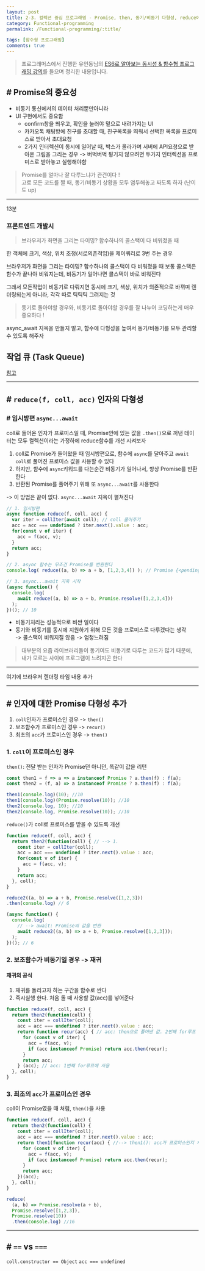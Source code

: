 ```yaml
---
layout: post
title: 2-3. 컬렉션 중심 프로그래밍 - Promise, then, 동기/비동기 다형성, reduce에 Promise 다형성 추가
category: Functional-programming
permalink: /Functional-programming/:title/

tags: [함수형 프로그래밍]
comments: true
---
```


>프로그래머스에서 진행한 유인동님의 [ES6로 알아보는 동시성 & 함수형 프로그래밍 강의](https://programmers.co.kr/learn/courses/3409)를 들으며 정리한 내용입니다.


## # Promise의 중요성

* 비동기 통신에서의 데이터 처리뿐만아니라
* UI 구현에서도 중요함  
  * confirm창을 띄우고, 확인을 눌러야 밑으로 내려가지는 UI  
  * 카카오톡 채팅방에 친구를 초대할 때, 친구목록을 띄워서 선택한 목록을 프로미스로 받아서 초대요청  
  * 2가지 인터렉션이 동시에 일어날 때, 박스가 올라가며 서버에 API요청으로 받아온 그림을 그리는 경우 -> 버벅버벅 튕기지 않으려면 두가지 인터렉션을 프로미스로 받아놓고 실행해야함
  
>Promise를 얼마나 잘 다루느냐가 관건이다 !  
>고로 모든 코드를 짤 때, 동기/비동기 상황을 모두 염두해놓고 짜도록 하자 (난이도 up)

---

13분

### 프론트엔드 개발시

>브라우저가 화면을 그리는 타이밍? 함수하나의 콜스택이 다 비워졌을 때

한 객체에 크기, 색상, 위치 조정(서로의존적임)을 제이쿼리로 3번 주는 경우

브라우저가 화면을 그리는 타이밍? 함수하나의 콜스택이 다 비워졌을 때
보통 콜스택은 함수가 끝나야 비워지는데, 비동기가 일어나면 콜스택이 바로 비워진다

그래서 모든작업이 비동기로 다뤄지면 동시에 크기, 색상, 위치가 의존적으로 바뀌며 렌더링되는게 아니라, 각각 따로 틱틱틱 그려지는 것

>동기로 돌아야할 경우와, 비동기로 돌아야할 경우를 잘 나누어 코딩하는게 매우 중요하다 !

async_await 지옥을 만들지 말고, 함수에 다형성을 높여서 동기/비동기를 모두 관리할 수 있도록 해주자

## 작업 큐 (Task Queue)
[참고](https://helloworldjavascript.net/pages/285-async.html)


---

## # `reduce(f, coll, acc)` 인자의 다형성
### # 임시방편 `async...await`
coll로 들어온 인자가 프로미스일 때, Promise안에 있는 값을 `.then()`으로 꺼낸 데이터는 모두 컬렉션이라는 가정하에 reduce함수를 개선 시켜보자

1. coll로 Promise가 들어왔을 때 임시방편으로, 함수에 `async`를 달아주고 `await coll`로 풀어진 프로미스 값을 사용할 수 있다
2. 하지만, 함수에 `async`키워드를 다는순간 비동기가 일어나서, 항상 Promise를 반환한다
3. 반환된 Promise를 풀어주기 위해 또 `async...await`를 사용한다

-> 이 방법은 끝이 없다. `async...await` 지옥이 펼쳐진다
 
```js
// 1. 임시방편
async function reduce(f, coll, acc) {
  var iter = collIter(await coll); // coll 풀어주기
  acc = acc === undefined ? iter.next().value : acc;
  for(const v of iter) {
    acc = f(acc, v);
  }
  return acc;
}

// 2. async 함수는 무조건 Promise를 반환한다
console.log( reduce((a, b) => a + b, [1,2,3,4]) ); // Promise {<pending>}

// 3. async...await 지옥 시작
(async function() {
  console.log(
    await reduce((a, b) => a + b, Promise.resolve([1,2,3,4]))
  );
})(); // 10
```

* 비동기처리는 성능적으로 비싼 일이다  
* 동기와 비동기를 동시에 지원하기 위해 모든 것을 프로미스로 다루겠다는 생각  
-> 콜스택이 비워지질 않음 -> 엄청느려짐  

>대부분의 요즘 라이브러리들이 동기여도 비동기로 다루는 코드가 많기 때문에, 내가 모르는 사이에 프로그램이 느려지곤 한다

---

여기에 브라우저 렌더링 타임 내용 추가

---

## # 인자에 대한 Promise 다형성 추가

1. `coll`인자가 프로미스인 경우 -> `then()`
2. 보조함수가 프로미스인 경우 -> `recur()`
3. 최초의 `acc`가 프로미스인 경우 -> `then()`

### 1. `coll`이 프로미스인 경우
`then()`: 전달 받는 인자가 Promise던 아니던, 똑같이 값을 리턴
```js
const then1 = f => a => a instanceof Promise ? a.then(f) : f(a);
const then2 = (f, a) => a instanceof Promise ? a.then(f) : f(a);

then1(console.log)(10); //10
then1(console.log)(Promise.resolve(10)); //10
then2(console.log, 10); //10
then2(console.log, Promise.resolve(10)); //10
```

`reduce()`가 coll로 프로미스를 받을 수 있도록 개선

```js
function reduce(f, coll, acc) {
  return then2(function(coll) { // --> 1.
    const iter = collIter(coll);
    acc = acc === undefined ? iter.next().value : acc;
    for(const v of iter) {
      acc = f(acc, v);
    }
    return acc;
  }, coll);
}

reduce2((a, b) => a + b, Promise.resolve([1,2,3]))
.then(console.log) // 6 

(async function() {
  console.log(
    // --> await: Promise의 값을 반환
    await reduce2((a, b) => a + b, Promise.resolve([1,2,3]));
  );
})(); // 6
```


### 2. 보조함수가 비동기일 경우 -> 재귀

#### 재귀의 공식
1. 재귀를 돌리고자 하는 구간을 함수로 싼다
2. 즉시실행 한다. 처음 돌 때 사용할 값(acc)를 넣어준다

```js
function reduce(f, coll, acc) {
  return then2(function(coll) {
    const iter = collIter(coll);
    acc = acc === undefined ? iter.next().value : acc;
    return function recur(acc) { // acc: then으로 풀어낸 값. 2번째 for루프 이후에 사용
      for (const v of iter) {
        acc = f(acc, v);
        if (acc instanceof Promise) return acc.then(recur);
      }
      return acc;
    } (acc); // acc: 1번째 for루프에 사용
  }, coll);
}
```

### 3. 최조의 `acc`가 프로미스인 경우
coll이 Promise였을 때 처럼, `then()`을 사용
```js
function reduce(f, coll, acc) {
  return then2(function(coll) {
    const iter = collIter(coll);
    acc = acc === undefined ? iter.next().value : acc;
    return then1(function recur(acc) { //--> then1(): acc가 프로미스인지 체크
      for (const v of iter) {
        acc = f(acc, v);
        if (acc instanceof Promise) return acc.then(recur);
      }
      return acc;
    })(acc); 
  }, coll);
}

reduce(
  (a, b) => Promise.resolve(a + b),
  Promise.resolve([1,2,3]),
  Promise.resolve(10))
  .then(console.log) //16
```

---

## # `==` vs `===`
`coll.constructor == Object`
`acc === undefined`